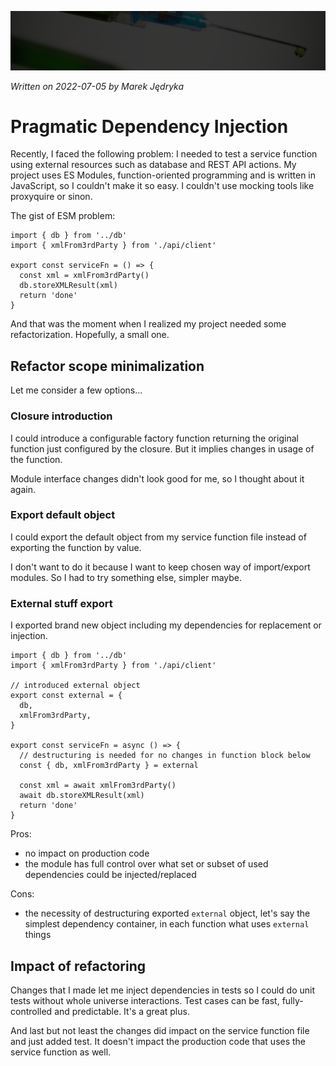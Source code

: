 ![](img/header-di-module.png)

*Written on 2022-07-05 by Marek Jędryka*

# Pragmatic Dependency Injection

Recently, I faced the following problem:
I needed to test a service function using external resources such as database and REST API actions.
My project uses ES Modules, function-oriented programming and is written in JavaScript, so I couldn't make it so easy.
I couldn't use mocking tools like proxyquire or sinon.

The gist of ESM problem:

```JS
import { db } from '../db'
import { xmlFrom3rdParty } from './api/client'

export const serviceFn = () => {
  const xml = xmlFrom3rdParty()
  db.storeXMLResult(xml)
  return 'done'
}
```

And that was the moment when I realized my project needed some refactorization.
Hopefully, a small one.

## Refactor scope minimalization

Let me consider a few options...

### Closure introduction

I could introduce a configurable factory function returning the original function just configured by the closure.
But it implies changes in usage of the function.

Module interface changes didn't look good for me, so I thought about it again.

### Export default object

I could export the default object from my service function file instead of exporting the function by value.

I don't want to do it because I want to keep chosen way of import/export modules.
So I had to try something else, simpler maybe.

### External stuff export

I exported brand new object including my dependencies for replacement or injection.

```JS
import { db } from '../db'
import { xmlFrom3rdParty } from './api/client'

// introduced external object
export const external = {
  db,
  xmlFrom3rdParty,
}

export const serviceFn = async () => {
  // destructuring is needed for no changes in function block below
  const { db, xmlFrom3rdParty } = external

  const xml = await xmlFrom3rdParty()
  await db.storeXMLResult(xml)
  return 'done'
}
```

Pros:

- no impact on production code
- the module has full control over what set or subset of used dependencies could be injected/replaced

Cons:

- the necessity of destructuring exported `external` object, let's say the simplest dependency container, in each function what uses `external` things

## Impact of refactoring

Changes that I made let me inject dependencies in tests so I could do unit tests without whole universe interactions.
Test cases can be fast, fully-controlled and predictable.
It's a great plus.

And last but not least the changes did impact on the service function file and just added test.
It doesn't impact the production code that uses the service function as well.
